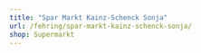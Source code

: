 ```yaml
---
title: "Spar Markt Kainz-Schenck Sonja"
url: /fehring/spar-markt-kainz-schenck-sonja/
shop: Supermarkt
---
```

